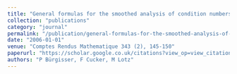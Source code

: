 ```yaml
---
title: "General formulas for the smoothed analysis of condition numbers"
collection: "publications"
category: "journal"
permalink: "/publication/general-formulas-for-the-smoothed-analysis-of-condition-numbers"
date: "2006-01-01"
venue: "Comptes Rendus Mathematique 343 (2), 145-150"
paperurl: "https://scholar.google.co.uk/citations?view_op=view_citation&hl=en&user=ALeJ0sAAAAAJ&pagesize=100&sortby=pubdate&citation_for_view=ALeJ0sAAAAAJ:UeHWp8X0CEIC"
authors: "P Bürgisser, F Cucker, M Lotz"
---
```

